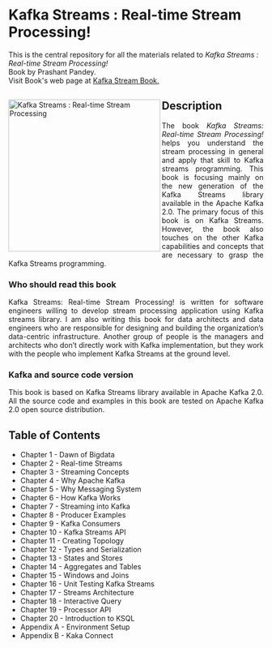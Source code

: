 # Kafka Streams : Real-time Stream Processing!
This is the central repository for all the materials related to <em>Kafka Streams : Real-time Stream Processing!</em> <br>Book by Prashant Pandey. 
<br> Visit Book's web page at <a href="https://www.learningjournal.guru/ebook/kafka-streams-real-time-stream-processing/"> 
  Kafka Stream Book.
</a>
<div>

<a href="https://www.learningjournal.guru/ebook/kafka-streams-real-time-stream-processing/">
<img src="https://www.learningjournal.guru/_resources/img/jpg-7x/kafka-streams-real-time-stream-processing.jpg" alt="Kafka Streams : Real-time Stream Processing" width="300" align="left"> 
</a>

<h2> Description </h2>
<p align="justify">
  The book <em>Kafka Streams: Real-time Stream Processing!</em> helps you understand the stream processing in general and apply that skill to Kafka streams programming. This book is focusing mainly on the new generation of the Kafka Streams library available in the Apache Kafka 2.0. The primary focus of this book is on Kafka Streams. However, the book also touches on the other Kafka capabilities and concepts that are necessary to grasp the Kafka Streams programming.
</p>
<h3>Who should read this book</h3>
<p align="justify">
Kafka Streams: Real-time Stream Processing! is written for software engineers willing to develop stream processing application using Kafka streams library. I am also writing this book for data architects and data engineers who are responsible for designing and building the organization’s data-centric infrastructure. Another group of people is the managers and architects who don’t directly work with Kafka implementation, but they work with the people who implement Kafka Streams at the ground level.
 </p>
<h3>Kafka and source code version</h3>
<p align="justify">
 This book is based on Kafka Streams library available in Apache Kafka 2.0. All the source code and examples in this book are tested on Apache Kafka 2.0 open source distribution.
</p>
<h2> Table of Contents </h2>
<ul>
<li>Chapter 1 - Dawn of Bigdata</li>
<li>Chapter 2 - Real-time Streams</li>
<li>Chapter 3 - Streaming Concepts</li>
<li>Chapter 4 - Why Apache Kafka</li>
<li>Chapter 5 - Why Messaging System</li>
<li>Chapter 6 - How Kafka Works</li>
<li>Chapter 7 - Streaming into Kafka</li>
<li>Chapter 8 - Producer Examples</li>
<li>Chapter 9 - Kafka Consumers</li>
<li>Chapter 10 - Kafka Streams API</li>
<li>Chapter 11 - Creating Topology</li>
<li>Chapter 12 - Types and Serialization</li>
<li>Chapter 13 - States and Stores</li>
<li>Chapter 14 - Aggregates and Tables</li>
<li>Chapter 15 - Windows and Joins</li>
<li>Chapter 16 - Unit Testing Kafka Streams</li>
<li>Chapter 17 - Streams Architecture</li>
<li>Chapter 18 - Interactive Query</li>
<li>Chapter 19 - Processor API</li>
<li>Chapter 20 - Introduction to KSQL</li>
<li>Appendix A - Environment Setup</li>
<li>Appendix B - Kaka Connect</li>
</ul>
</div>

